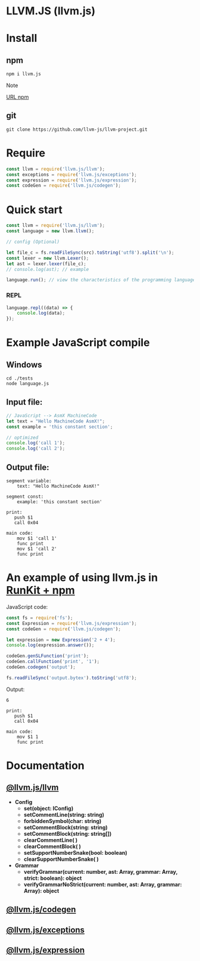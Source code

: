 # LLVM.JS (llvm.js)

# Install

## npm
```sh
npm i llvm.js
```
> [!NOTE]
> [URL npm](https://www.npmjs.com/package/llvm.js)

## git
```
git clone https://github.com/llvm-js/llvm-project.git
```

# Require
```js
const llvm = require('llvm.js/llvm');
const exceptions = require('llvm.js/exceptions');
const expression = require('llvm.js/expression');
const codeGen = require('llvm.js/codegen');
```

# Quick start
```js
const llvm = require('llvm.js/llvm');
const language = new llvm.llvm();

// config (Optional)

let file_c = fs.readFileSync(src).toString('utf8').split('\n');
const lexer = new llvm.Lexer();
let ast = lexer.lexer(file_c);
// console.log(ast); // example

language.run(); // view the characteristics of the programming language and the project  
```
### REPL
```js
language.repl((data) => {
    console.log(data);
});
```

# Example JavaScript compile

## Windows
```
cd ./tests
node language.js
```

## Input file:
```js
// JavaScript --> AsmX MachineCode
let text = "Hello MachineCode AsmX!";
const example = 'this constant section';

// optimized
console.log('call 1');
console.log('call 2');
```

## Output file:
```
segment variable:
    text: "Hello MachineCode AsmX!"

segment const:
    example: 'this constant section'

print:
   push $1
   call 0x04

main code:
    mov $1 'call 1'
    func print
    mov $1 'call 2'
    func print
```

# An example of using llvm.js in [RunKit + npm](https://runkit.com/embed/ohtvvq9khvnx)

JavaScript code:
```js
const fs = require('fs');
const Expression = require('llvm.js/expression');
const codeGen = require('llvm.js/codegen');

let expression = new Expression('2 + 4');
console.log(expression.answer());

codeGen.genSLFunction('print');
codeGen.callFunction('print', '1');
codeGen.codegen('output');

fs.readFileSync('output.bytex').toString('utf8');
```

Output:
```
6

print:
   push $1
   call 0x04

main code:
    mov $1 1
    func print

```


# Documentation

## [@llvm.js/llvm](./documentation/llvm/README.md)
- **Config**
    - **set(object: IConfig)**
    - **setCommentLine(string: string)**
    - **forbiddenSymbol(char: string)**
    - **setCommentBlock(string: string)**
    - **setCommentBlock(string: string[])**
    - **clearCommentLine( )**
    - **clearCommentBlock( )**
    - **setSupportNumberSnake(bool: boolean)**
    - **clearSupportNumberSnake( )**
- **Grammar**
    - **verifyGrammar(current: number, ast: Array, grammar: Array, strict: boolean): object**
    - **verifyGrammarNoStrict(current: number, ast: Array, grammar: Array): object**

## [@llvm.js/codegen](./documentation/codegen/README.md)

## [@llvm.js/exceptions](./documentation/exceptions/README.md)

## [@llvm.js/expression](./documentation/expression/README.md)